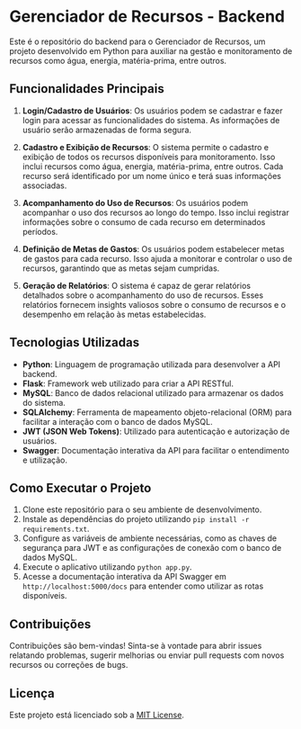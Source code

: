 # Gerenciador de Recursos - Backend

Este é o repositório do backend para o Gerenciador de Recursos, um projeto desenvolvido em Python para auxiliar na gestão e monitoramento de recursos como água, energia, matéria-prima, entre outros.

## Funcionalidades Principais

1. **Login/Cadastro de Usuários**: Os usuários podem se cadastrar e fazer login para acessar as funcionalidades do sistema. As informações de usuário serão armazenadas de forma segura.

2. **Cadastro e Exibição de Recursos**: O sistema permite o cadastro e exibição de todos os recursos disponíveis para monitoramento. Isso inclui recursos como água, energia, matéria-prima, entre outros. Cada recurso será identificado por um nome único e terá suas informações associadas.

3. **Acompanhamento do Uso de Recursos**: Os usuários podem acompanhar o uso dos recursos ao longo do tempo. Isso inclui registrar informações sobre o consumo de cada recurso em determinados períodos.

4. **Definição de Metas de Gastos**: Os usuários podem estabelecer metas de gastos para cada recurso. Isso ajuda a monitorar e controlar o uso de recursos, garantindo que as metas sejam cumpridas.

5. **Geração de Relatórios**: O sistema é capaz de gerar relatórios detalhados sobre o acompanhamento do uso de recursos. Esses relatórios fornecem insights valiosos sobre o consumo de recursos e o desempenho em relação às metas estabelecidas.

## Tecnologias Utilizadas

- **Python**: Linguagem de programação utilizada para desenvolver a API backend.
- **Flask**: Framework web utilizado para criar a API RESTful.
- **MySQL**: Banco de dados relacional utilizado para armazenar os dados do sistema.
- **SQLAlchemy**: Ferramenta de mapeamento objeto-relacional (ORM) para facilitar a interação com o banco de dados MySQL.
- **JWT (JSON Web Tokens)**: Utilizado para autenticação e autorização de usuários.
- **Swagger**: Documentação interativa da API para facilitar o entendimento e utilização.

## Como Executar o Projeto

1. Clone este repositório para o seu ambiente de desenvolvimento.
2. Instale as dependências do projeto utilizando `pip install -r requirements.txt`.
3. Configure as variáveis de ambiente necessárias, como as chaves de segurança para JWT e as configurações de conexão com o banco de dados MySQL.
4. Execute o aplicativo utilizando `python app.py`.
5. Acesse a documentação interativa da API Swagger em `http://localhost:5000/docs` para entender como utilizar as rotas disponíveis.

## Contribuições

Contribuições são bem-vindas! Sinta-se à vontade para abrir issues relatando problemas, sugerir melhorias ou enviar pull requests com novos recursos ou correções de bugs.

## Licença

Este projeto está licenciado sob a [MIT License](https://opensource.org/licenses/MIT).
